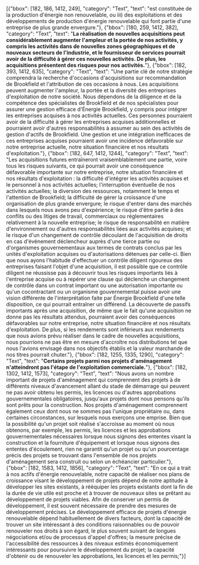 [{"bbox": [182, 186, 1412, 249], "category": "Text", "text": "est constituée de la production d'énergie non renouvelable, ou iii) des exploitations et des développements de production d'énergie renouvelable qui font partie d'une entreprise de plus grande envergure."}, {"bbox": [180, 259, 1412, 382], "category": "Text", "text": "**La réalisation de nouvelles acquisitions peut considérablement augmenter l'ampleur et la portée de nos activités, y compris les activités dans de nouvelles zones géographiques et de nouveaux secteurs de l'industrie, et le fournisseur de services pourrait avoir de la difficulté à gérer ces nouvelles activités. De plus, les acquisitions présentent des risques pour nos activités.**"}, {"bbox": [182, 393, 1412, 635], "category": "Text", "text": "Une partie clé de notre stratégie comprendra la recherche d'occasions d'acquisitions sur recommandation de Brookfield et l'attribution de ces occasions à nous. Les acquisitions peuvent augmenter l'ampleur, la portée et la diversité des entreprises d'exploitation de notre société. Nous dépendons de la diligence et de la compétence des spécialistes de Brookfield et de nos spécialistes pour assurer une gestion efficace d'Énergie Brookfield, y compris pour intégrer les entreprises acquises à nos activités actuelles. Ces personnes pourraient avoir de la difficulté à gérer les entreprises acquises additionnelles et pourraient avoir d'autres responsabilités à assumer au sein des activités de gestion d'actifs de Brookfield. Une gestion et une intégration inefficaces de ces entreprises acquises pourraient avoir une incidence défavorable sur notre entreprise actuelle, notre situation financière et nos résultats d'exploitation."}, {"bbox": [182, 647, 1412, 1244], "category": "Text", "text": "Les acquisitions futures entraîneront vraisemblablement une partie, voire tous les risques suivants, ce qui pourrait avoir une conséquence défavorable importante sur notre entreprise, notre situation financière et nos résultats d'exploitation : la difficulté d'intégrer les activités acquises et le personnel à nos activités actuelles; l'interruption éventuelle de nos activités actuelles; la diversion des ressources, notamment le temps et l'attention de Brookfield; la difficulté de gérer la croissance d'une organisation de plus grande envergure; le risque d'entrer dans des marchés dans lesquels nous avons peu d'expérience; le risque d'être partie à des conflits ou des litiges de travail, commerciaux ou réglementaires relativement à la nouvelle entreprise; le risque de responsabilité en matière d'environnement ou d'autres responsabilités liées aux activités acquises; et le risque d'un changement de contrôle découlant de l'acquisition de droits en cas d'événement déclencheur auprès d'une tierce partie ou d'organismes gouvernementaux aux termes de contrats conclus par les unités d'exploitation acquises ou d'autorisations détenues par celle-ci. Bien que nous ayons l'habitude d'effectuer un contrôle diligent rigoureux des entreprises faisant l'objet d'une acquisition, il est possible que ce contrôle diligent ne réussisse pas à découvrir tous les risques importants liés à l'entreprise acquise ou à repérer une clause qui déclenche un changement de contrôle dans un contrat important ou une autorisation importante ou qu'un cocontractant ou un organisme gouvernemental puisse avoir une vision différente de l'interprétation faite par Énergie Brookfield d'une telle disposition, ce qui pourrait entraîner un différend. La découverte de passifs importants après une acquisition, de même que le fait qu'une acquisition ne donne pas les résultats attendus, pourraient avoir des conséquences défavorables sur notre entreprise, notre situation financière et nos résultats d'exploitation. De plus, si les rendements sont inférieurs aux rendements que nous avions prévu réaliser dans le cadre de nouvelles acquisitions, nous pourrions ne pas être en mesure d'accroître nos distributions tel que nous l'avions envisagé dans nos objectifs établis et la valeur marchande de nos titres pourrait chuter."}, {"bbox": [182, 1255, 1335, 1290], "category": "Text", "text": "**Certains projets parmi nos projets d'aménagement n'atteindront pas l'étape de l'exploitation commerciale.**"}, {"bbox": [182, 1302, 1412, 1573], "category": "Text", "text": "Nous avons un nombre important de projets d'aménagement qui comprennent des projets à de différents niveaux d'avancement allant du stade de démarrage qui peuvent ne pas avoir obtenu les permis, les licences ou d'autres approbations gouvernementales obligatoires, jusqu'aux projets dont nous pensons qu'ils sont prêts pour la construction. Nos projets d'aménagement comprennent également ceux dont nous ne sommes pas l'unique propriétaire ou, dans certaines circonstances, sur lesquels nous exerçons une emprise. Bien que la possibilité qu'un projet soit réalisé s'accroisse au moment où nous obtenons, par exemple, les permis, les licences et les approbations gouvernementales nécessaires lorsque nous signons des ententes visant la construction et la fourniture d'équipement et lorsque nous signons des ententes d'écoulement, rien ne garantit qu'un projet ou qu'un pourcentage précis des projets se trouvant dans l'ensemble de nos projets d'aménagement sera construit ou selon un échéancier particulier."}, {"bbox": [182, 1583, 1412, 1856], "category": "Text", "text": "En ce qui a trait à nos actifs d'énergie renouvelable, notre capacité de réaliser nos plans de croissance visant le développement de projets dépend de notre aptitude à développer les sites existants, à rééquiper les projets existants dont la fin de la durée de vie utile est proche et à trouver de nouveaux sites se prêtant au développement de projets viables. Afin de conserver un permis de développement, il est souvent nécessaire de prendre des mesures de développement précises. Le développement efficace de projets d'énergie renouvelable dépend habituellement de divers facteurs, dont la capacité de trouver un site intéressant à des conditions raisonnables ou de pouvoir renouveler nos droits à son égard, le plus souvent suivant de longues négociations et/ou de processus d'appel d'offres; la mesure précise de l'accessibilité des ressources à des niveaux estimés économiquement intéressants pour poursuivre le développement du projet; la capacité d'obtenir ou de renouveler les approbations, les licences et les permis;"}]